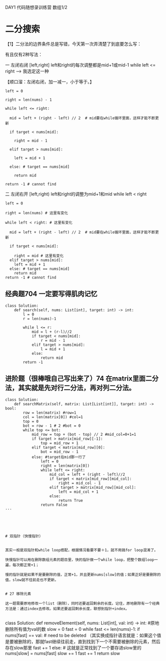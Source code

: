 DAY1 代码随想录训练营 数组1/2

# 二分搜索

【1】二分法的边界条件总是写错，今天第一次弄清楚了到底要怎么写：

有且仅有2种写法：

一 左闭右闭 [left,right] left和right的每次调整都是mid+1或mid-1 while left <= right --> 我选定这一种

【顺口溜：左闭右闭，加一减一，小于等于。】

    left = 0 
    
    right = len(nums) - 1
    
    while left <= right:

      mid = left + (right - left) // 2  # mid要在while循环里面，这样才能不断更新
    
      if target < nums[mid]:
      
        right = mid - 1
        
      elif target > nums[mid]:
      
        left = mid + 1
        
      else: # target == nums[mid]
      
        return mid
        
    return -1 # cannot find


二 左闭右开 [left,right) left和right的调整为mid+1和mid while left < right 

    left = 0 
    
    right = len(nums) # 这里有变化
    
    while left < right: # 这里有变化

      mid = left + (right - left) // 2  # mid要在while循环里面，这样才能不断更新
    
      if target < nums[mid]:
      
        right = mid # 这里有变化
      elif target > nums[mid]:
        left = mid + 1
      else: # target == nums[mid]
        return mid
    return -1 # cannot find


## 经典题704 一定要写得肌肉记忆

```
class Solution:
    def search(self, nums: List[int], target: int) -> int:
        l = 0 
        r = len(nums)-1

        while l <= r:
            mid = l + (r-l)//2
            if target < nums[mid]:
                r = mid - 1
            elif target > nums[mid]:
                l = mid + 1
            else:
                return mid
        return -1
```

## 进阶题（很棒哦自己写出来了）74 在matrix里面二分法，其实就是先对行二分法，再对列二分法。

```
class Solution:
    def searchMatrix(self, matrix: List[List[int]], target: int) -> bool:
        row = len(matrix) #row=1
        col = len(matrix[0]) #col=1
        top = 0
        bot = row - 1 # 2 #bot = 0
        while top <= bot:
            mid_row = top + (bot - top) // 2 #mid_col=0+1=1
            if target > matrix[mid_row][-1]:
                top = mid_row + 1
            elif target < matrix[mid_row][0]:
                bot = mid_row - 1
            else: #target在mid那一行了
                left = 0 
                right = len(matrix[0])
                while left <= right:
                    mid_col = left + (right - left)//2
                    if target < matrix[mid_row][mid_col]:
                        right = mid_col - 1
                    elif target > matrix[mid_row][mid_col]:
                        left = mid_col + 1
                    else:
                        return True
                return False
···





# 双指针（快慢指针）


其实一般是双指针和while loop搭配，根据情况看要不要＋1，就不用搞for loop混淆了。

快慢指针可以用在删除数组元素的题目里，快的指针做一个while loop，把整个数组loop一遍，每次都正常+1；

慢的指针就是如果不是要删除的值，正常+1，并且更新nums[slow]的值；如果正好是要删除的值，slow就不往前走也不更新。


# 27 移除元素

这一题需要原地修改一个list（删除），同时还要返回剩余的长度。记住，原地删除有一个经典方法是：通过index去修改。如果还要返回剩余长度，联想到指针+index。


```
class Solution:
    def removeElement(self, nums: List[int], val: int) -> int: #原地删除所有值为val的数
        slow = 0
        fast = 0
        while fast <= len(nums)-1:
            if nums[fast] == val: # need to be deleted （其实换成指针语言就是：如果这个值是要被删除的，那就fast继续往前走，直到找到下一个不需要被删除的元素，然后存在slow那里
                fast += 1
            else: # 这就是正常找到了一个要存进slow里的
                nums[slow] = nums[fast]
                slow += 1
                fast += 1
        return slow
```

